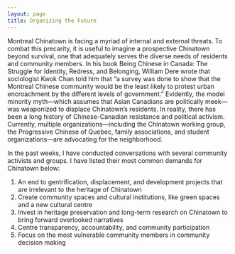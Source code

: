 ```yaml
---
layout: page
title: Organizing the Future
---
```


Montreal Chinatown is facing a myriad of internal and external threats. To combat this precarity, it is useful to imagine a prospective Chinatown beyond survival, one that adequately serves the diverse needs of residents and community members. In his book Being Chinese in Canada: The Struggle for Identity, Redress, and Belonging, William Dere wrote that sociologist Kwok Chan told him that “a survey was done to show that the Montreal Chinese community would be the least likely to protest urban encroachment by the different levels of government.” Evidently, the model minority myth—which assumes that Asian Canadians are politically meek—was weaponized to displace Chinatown’s residents. In reality, there has been a long history of Chinese-Canadian resistance and political activism. Currently, multiple organizations—including the Chinatown working group, the Progressive Chinese of Quebec, family associations, and student organizations—are advocating for the neighborhood.

In the past weeks, I have conducted conversations with several community activists and groups. I have listed their most common demands for Chinatown below:

1. An end to gentrification, displacement, and development projects that are irrelevant to the heritage of Chinatown
2. Create community spaces and cultural institutions, like green spaces and a new cultural centre
3. Invest in heritage preservation and long-term research on Chinatown to bring forward overlooked narratives
4. Centre transparency, accountability, and community participation
5. Focus on the most vulnerable community members in community decision making
